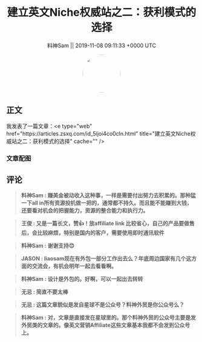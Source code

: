 <h1 align="center">建立英文Niche权威站之二：获利模式的选择</h1>




<p align="center">
    <a>料神Sam || 2019-11-08 09:11:33 &#43;0000 UTC</a>
</p>

<div align="center">
    <img src="https://images.zsxq.com/FieGU8ScAbwrB2golYc5kzCejvDK?e=1590940799&amp;token=kIxbL07-8jAj8w1n4s9zv64FuZZNEATmlU_Vm6zD:5YOVo9T5LrELSR_PenKxfxW5Cdw=" width="100" height="100" style="border:1px solid;border-radius:50%; color:#ffffff"/>
</div>




## 正文

<div>
我发表了一篇文章：&lt;e type=&#34;web&#34; href=&#34;https://articles.zsxq.com/id_5ijoi4co0cln.html&#34; title=&#34;建立英文Niche权威站之二：获利模式的选择&#34; cache=&#34;&#34; /&gt;
</div>

### 文章配图

<div class="image" align="center">

</div>


## 评论

<div align="left">
<div>

<blockquote >
<span> <strong>料神Sam : 赚美金被动收入这种事，一样是需要付出努力去积累的。那种猛一下all in所有资源投机做一把的，通常都不持久。而且能不能赚到大钱，还要看对机会的把握能力，资源的整合能力和执行力。 </strong></span>
</blockquote>

<blockquote >
<span> <strong>王俊 : 又是一篇长文，赞👍！放affiliate link 比较省心，自己的产品要做售后，会比较麻烦，特别是国内的客户，需要使用即时通讯软件 </strong></span>
</blockquote>

<blockquote >
<span> <strong>料神Sam : 谢谢支持😊 </strong></span>
</blockquote>

<blockquote >
<span> <strong>JASON : liaosam现在有外包一部分工作出去么？年底周边国家有几个这方面的交流会，有机会明年一起去看看啊。 </strong></span>
</blockquote>

<blockquote >
<span> <strong>料神Sam : 设计是外包的。好啊，可以一起出去转转 </strong></span>
</blockquote>

<blockquote >
<span> <strong>无忌 : 简直不要太棒 </strong></span>
</blockquote>

<blockquote >
<span> <strong>无忌 : 这篇文章貌似是发自星球不是公众号？料神外贸是你公众号么？ </strong></span>
</blockquote>

<blockquote >
<span> <strong>料神Sam : 对，文章是直接发在星球里的。那个料神外贸的公众号主要是发外贸类的文章的。像英文营销Affiliate这些文章基本我都不会发到公众号上。 </strong></span>
</blockquote>

</div>
</div>